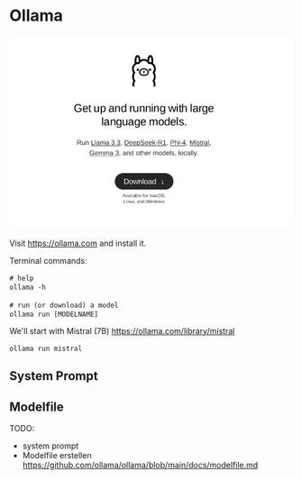 # Ollama

![ollama website](img/ollama.png)

Visit https://ollama.com and install it. 

Terminal commands:

```
# help 
ollama -h 

# run (or download) a model 
ollama run [MODELNAME]

```

We'll start with Mistral (7B) https://ollama.com/library/mistral 

```
ollama run mistral
```

## System Prompt 


## Modelfile 

TODO:

- system prompt 
- Modelfile erstellen https://github.com/ollama/ollama/blob/main/docs/modelfile.md